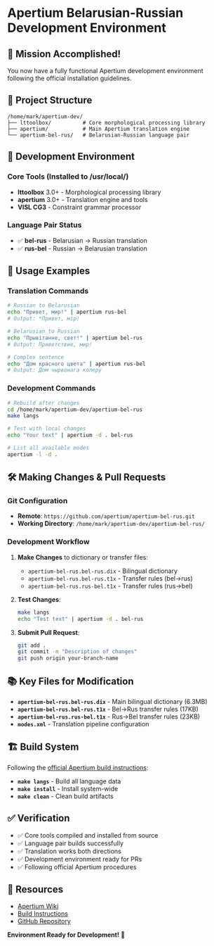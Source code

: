 # Apertium Belarusian-Russian Development Environment

## 🎯 **Mission Accomplished!**

You now have a fully functional Apertium development environment following the official installation guidelines.

## 📁 **Project Structure**

```
/home/mark/apertium-dev/
├── lttoolbox/          # Core morphological processing library
├── apertium/           # Main Apertium translation engine  
└── apertium-bel-rus/   # Belarusian-Russian language pair
```

## 🔧 **Development Environment**

### **Core Tools (Installed to /usr/local/)**
- **lttoolbox** 3.0+ - Morphological processing library
- **apertium** 3.0+ - Translation engine and tools
- **VISL CG3** - Constraint grammar processor

### **Language Pair Status**
- ✅ **bel-rus** - Belarusian → Russian translation
- ✅ **rus-bel** - Russian → Belarusian translation

## 🚀 **Usage Examples**

### **Translation Commands**
```bash
# Russian to Belarusian
echo "Привет, мир!" | apertium rus-bel
# Output: *Привет, мір!

# Belarusian to Russian  
echo "Прывітанне, свет!" | apertium bel-rus
# Output: Приветствие, мир!

# Complex sentence
echo "Дом красного цвета" | apertium rus-bel
# Output: Дом чырвонага колеру
```

### **Development Commands**
```bash
# Rebuild after changes
cd /home/mark/apertium-dev/apertium-bel-rus
make langs

# Test with local changes
echo "Your text" | apertium -d . bel-rus

# List all available modes
apertium -l -d .
```

## 🛠 **Making Changes & Pull Requests**

### **Git Configuration**
- **Remote**: `https://github.com/apertium/apertium-bel-rus.git`
- **Working Directory**: `/home/mark/apertium-dev/apertium-bel-rus/`

### **Development Workflow**
1. **Make Changes** to dictionary or transfer files:
   - `apertium-bel-rus.bel-rus.dix` - Bilingual dictionary
   - `apertium-bel-rus.bel-rus.t1x` - Transfer rules (bel→rus)
   - `apertium-bel-rus.rus-bel.t1x` - Transfer rules (rus→bel)

2. **Test Changes**:
   ```bash
   make langs
   echo "Test text" | apertium -d . bel-rus
   ```

3. **Submit Pull Request**:
   ```bash
   git add .
   git commit -m "Description of changes"
   git push origin your-branch-name
   ```

## 📚 **Key Files for Modification**

- **`apertium-bel-rus.bel-rus.dix`** - Main bilingual dictionary (6.3MB)
- **`apertium-bel-rus.bel-rus.t1x`** - Bel→Rus transfer rules (17KB)
- **`apertium-bel-rus.rus-bel.t1x`** - Rus→Bel transfer rules (23KB)
- **`modes.xml`** - Translation pipeline configuration

## 🏗 **Build System**

Following the [official Apertium build instructions](https://wiki.apertium.org/wiki/Install_How_to_use_a_build):

- **`make langs`** - Build all language data
- **`make install`** - Install system-wide
- **`make clean`** - Clean build artifacts

## ✅ **Verification**

- ✅ Core tools compiled and installed from source
- ✅ Language pair builds successfully  
- ✅ Translation works both directions
- ✅ Development environment ready for PRs
- ✅ Following official Apertium procedures

## 🔗 **Resources**

- [Apertium Wiki](https://wiki.apertium.org)
- [Build Instructions](https://wiki.apertium.org/wiki/Install_How_to_use_a_build)
- [GitHub Repository](https://github.com/apertium/apertium-bel-rus)

**Environment Ready for Development!** 🎉
